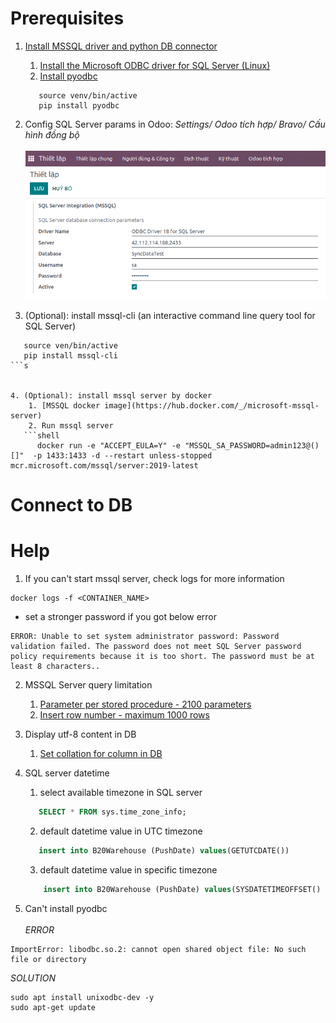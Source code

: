 # Prerequisites

1. [Install MSSQL driver and python DB connector](https://learn.microsoft.com/en-us/sql/connect/python/pyodbc/python-sql-driver-pyodbc?view=sql-server-ver16)
    1. [Install the Microsoft ODBC driver for SQL Server (Linux)](https://learn.microsoft.com/en-us/sql/connect/odbc/linux-mac/installing-the-microsoft-odbc-driver-for-sql-server?view=sql-server-ver16&tabs=alpine18-install%2Calpine17-install%2Cdebian8-install%2Credhat7-13-install%2Crhel7-offline)
    2. [Install pyodbc](https://github.com/mkleehammer/pyodbc)
   ```shell
      source venv/bin/active
      pip install pyodbc 
   ```

2. Config SQL Server params in Odoo: *Settings/ Odoo tích hợp/ Bravo/ Cấu hình đồng bộ* <br/><br/>
![img](static/img/config.png)

3. (Optional): install mssql-cli (an interactive command line query tool for SQL Server)

```shell
   source ven/bin/active
   pip install mssql-cli
```s


4. (Optional): install mssql server by docker
    1. [MSSQL docker image](https://hub.docker.com/_/microsoft-mssql-server)
    2. Run mssql server
   ```shell
      docker run -e "ACCEPT_EULA=Y" -e "MSSQL_SA_PASSWORD=admin123@()[]"  -p 1433:1433 -d --restart unless-stopped mcr.microsoft.com/mssql/server:2019-latest
   ```



# Connect to DB

# Help

1. If you can't start mssql server, check logs for more information

```shell
docker logs -f <CONTAINER_NAME>
```

+ set a stronger password if you got below error

```shell
ERROR: Unable to set system administrator password: Password validation failed. The password does not meet SQL Server password policy requirements because it is too short. The password must be at least 8 characters..
```

2. MSSQL Server query limitation
   1. [Parameter per stored procedure - 2100 parameters](https://learn.microsoft.com/en-us/sql/sql-server/maximum-capacity-specifications-for-sql-server?redirectedfrom=MSDN&view=sql-server-ver16)
   2. [Insert row number - maximum 1000 rows](https://learn.microsoft.com/en-us/sql/t-sql/queries/table-value-constructor-transact-sql?redirectedfrom=MSDN&view=sql-server-ver15#limitations-and-restrictions)
3. Display utf-8 content in DB
   1. [Set collation for column in DB](https://learn.microsoft.com/en-us/sql/relational-databases/collations/set-or-change-the-column-collation?view=sql-server-ver16)

4. SQL server datetime
   1. select available timezone in SQL server
   ```sql
      SELECT * FROM sys.time_zone_info;
   ```
   2. default datetime value in UTC timezone
   ```sql
      insert into B20Warehouse (PushDate) values(GETUTCDATE())
   ```
   3. default datetime value in specific timezone
   ```sql
       insert into B20Warehouse (PushDate) values(SYSDATETIMEOFFSET() AT TIME ZONE 'SE Asia Standard Time')
   ```
   
   
5. Can't install pyodbc <br/><br/>
_ERROR_

```
ImportError: libodbc.so.2: cannot open shared object file: No such file or directory
```

_SOLUTION_
```shell
sudo apt install unixodbc-dev -y
sudo apt-get update
```